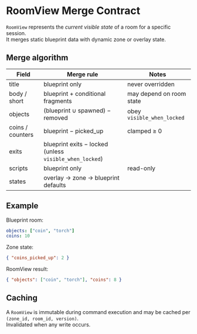 # RoomView Merge Contract

`RoomView` represents the *current visible state* of a room for a specific session.  
It merges static blueprint data with dynamic zone or overlay state.

## Merge algorithm

| Field            | Merge rule                                              | Notes                      |
|------------------|---------------------------------------------------------|----------------------------|
| title            | blueprint only                                          | never overridden           |
| body / short     | blueprint + conditional fragments                       | may depend on room state   |
| objects          | (blueprint ∪ spawned) − removed                         | obey `visible_when_locked` |
| coins / counters | blueprint − picked_up                                   | clamped ≥ 0                |
| exits            | blueprint exits − locked (unless `visible_when_locked`) |                            |
| scripts          | blueprint only                                          | read-only                  |
| states           | overlay → zone → blueprint defaults                     |                            |

## Example

Blueprint room:
```yaml
objects: ["coin", "torch"]
coins: 10
```

Zone state:
```json
{ "coins_picked_up": 2 }
```

RoomView result:
```json
{ "objects": ["coin", "torch"], "coins": 8 }
```

## Caching

A `RoomView` is immutable during command execution and may be cached per `(zone_id, room_id, version)`.  
Invalidated when any write occurs.

